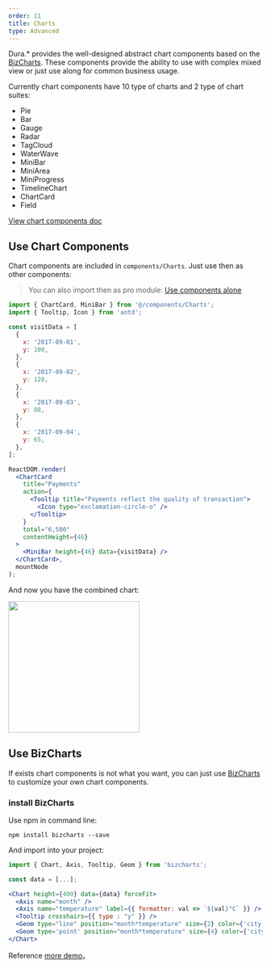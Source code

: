 ```yaml
---
order: 11
title: Charts
type: Advanced
---
```


Dura.* provides the well-designed abstract chart components based on the [BizCharts](https://github.com/alibaba/BizCharts). These components provide the ability to use with complex mixed view or just use along for common business usage.

Currently chart components have 10 type of charts and 2 type of chart suites:

- Pie
- Bar
- Gauge
- Radar
- TagCloud
- WaterWave
- MiniBar
- MiniArea
- MiniProgress
- TimelineChart
- ChartCard
- Field

[View chart components doc](https://pro.ant.design/components/charts/)

## Use Chart Components

Chart components are included in `components/Charts`. Just use then as other components:

> You can also import then as pro module: [Use components alone](https://pro.ant.design/docs/use-components-alone)

```jsx
import { ChartCard, MiniBar } from '@/components/Charts';
import { Tooltip, Icon } from 'antd';

const visitData = [
  {
    x: '2017-09-01',
    y: 100,
  },
  {
    x: '2017-09-02',
    y: 120,
  },
  {
    x: '2017-09-03',
    y: 88,
  },
  {
    x: '2017-09-04',
    y: 65,
  },
];

ReactDOM.render(
  <ChartCard
    title="Payments"
    action={
      <Tooltip title="Payments reflect the quality of transaction">
        <Icon type="exclamation-circle-o" />
      </Tooltip>
    }
    total="6,500"
    contentHeight={46}
  >
    <MiniBar height={46} data={visitData} />
  </ChartCard>,
  mountNode
);
```

And now you have the combined chart:

<img width="260" src="https://gw.alipayobjects.com/zos/rmsportal/yzmUFELvhCXXhsIRZOLT.png" />

## Use BizCharts

If exists chart components is not what you want, you can just use [BizCharts](https://github.com/alibaba/BizCharts) to customize your own chart components.

### install BizCharts

Use npm in command line:

```
npm install bizcharts --save
```

And import into your project:

```jsx
import { Chart, Axis, Tooltip, Geom } from 'bizcharts';

const data = [...];

<Chart height={400} data={data} forceFit>
  <Axis name="month" />
  <Axis name="temperature" label={{ formatter: val => `${val}°C` }} />
  <Tooltip crosshairs={{ type : "y" }} />
  <Geom type="line" position="month*temperature" size={2} color={'city'} />
  <Geom type='point' position="month*temperature" size={4} color={'city'} />
</Chart>
```

Reference [more demo](https://alibaba.github.io/BizCharts/demo.html)。
